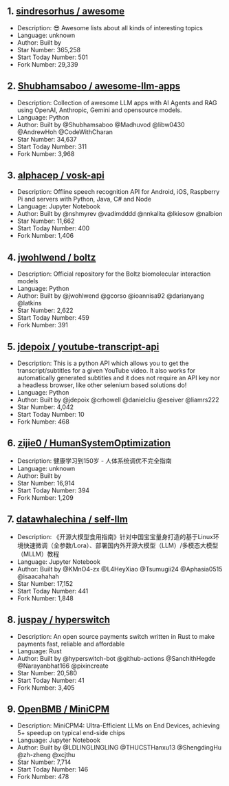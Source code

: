 ## 1. [sindresorhus / awesome](https://github.com/sindresorhus/awesome)
- Description: 😎 Awesome lists about all kinds of interesting topics
- Language: unknown
- Author: Built by 
- Star Number: 365,258
- Start Today Number: 501
- Fork Number: 29,339

## 2. [Shubhamsaboo / awesome-llm-apps](https://github.com/Shubhamsaboo/awesome-llm-apps)
- Description: Collection of awesome LLM apps with AI Agents and RAG using OpenAI, Anthropic, Gemini and opensource models.
- Language: Python
- Author: Built by @Shubhamsaboo @Madhuvod @libw0430 @AndrewHoh @CodeWithCharan
- Star Number: 34,637
- Start Today Number: 311
- Fork Number: 3,968

## 3. [alphacep / vosk-api](https://github.com/alphacep/vosk-api)
- Description: Offline speech recognition API for Android, iOS, Raspberry Pi and servers with Python, Java, C# and Node
- Language: Jupyter Notebook
- Author: Built by @nshmyrev @vadimdddd @nnkalita @lkiesow @nalbion
- Star Number: 11,662
- Start Today Number: 400
- Fork Number: 1,406

## 4. [jwohlwend / boltz](https://github.com/jwohlwend/boltz)
- Description: Official repository for the Boltz biomolecular interaction models
- Language: Python
- Author: Built by @jwohlwend @gcorso @ioannisa92 @darianyang @latkins
- Star Number: 2,622
- Start Today Number: 459
- Fork Number: 391

## 5. [jdepoix / youtube-transcript-api](https://github.com/jdepoix/youtube-transcript-api)
- Description: This is a python API which allows you to get the transcript/subtitles for a given YouTube video. It also works for automatically generated subtitles and it does not require an API key nor a headless browser, like other selenium based solutions do!
- Language: Python
- Author: Built by @jdepoix @crhowell @danielcliu @eseiver @liamrs222
- Star Number: 4,042
- Start Today Number: 10
- Fork Number: 468

## 6. [zijie0 / HumanSystemOptimization](https://github.com/zijie0/HumanSystemOptimization)
- Description: 健康学习到150岁 - 人体系统调优不完全指南
- Language: unknown
- Author: Built by 
- Star Number: 16,914
- Start Today Number: 394
- Fork Number: 1,209

## 7. [datawhalechina / self-llm](https://github.com/datawhalechina/self-llm)
- Description: 《开源大模型食用指南》针对中国宝宝量身打造的基于Linux环境快速微调（全参数/Lora）、部署国内外开源大模型（LLM）/多模态大模型（MLLM）教程
- Language: Jupyter Notebook
- Author: Built by @KMnO4-zx @L4HeyXiao @Tsumugii24 @Aphasia0515 @isaacahahah
- Star Number: 17,152
- Start Today Number: 441
- Fork Number: 1,848

## 8. [juspay / hyperswitch](https://github.com/juspay/hyperswitch)
- Description: An open source payments switch written in Rust to make payments fast, reliable and affordable
- Language: Rust
- Author: Built by @hyperswitch-bot @github-actions @SanchithHegde @Narayanbhat166 @pixincreate
- Star Number: 20,580
- Start Today Number: 41
- Fork Number: 3,405

## 9. [OpenBMB / MiniCPM](https://github.com/OpenBMB/MiniCPM)
- Description: MiniCPM4: Ultra-Efficient LLMs on End Devices, achieving 5+ speedup on typical end-side chips
- Language: Jupyter Notebook
- Author: Built by @LDLINGLINGLING @THUCSTHanxu13 @ShengdingHu @zh-zheng @xcjthu
- Star Number: 7,714
- Start Today Number: 146
- Fork Number: 478